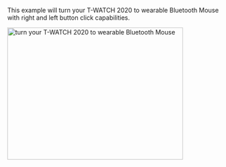 This example will turn your T-WATCH 2020 to wearable Bluetooth Mouse with right and left button click capabilities.



<a href="http://www.youtube.com/watch?feature=player_embedded&v=delsBaYnyP8
" target="_blank"><img src="http://img.youtube.com/vi/delsBaYnyP8/sddefault.jpg" 
alt="turn your T-WATCH 2020 to wearable Bluetooth Mouse" width="400" height="300" /></a>


